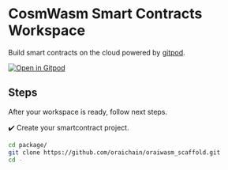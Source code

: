 # CosmWasm Smart Contracts Workspace

Build smart contracts on the cloud powered by [gitpod](https://www.gitpod.io/).

[![Open in Gitpod](https://gitpod.io/button/open-in-gitpod.svg)](https://gitpod.io/#https://github.com/oraichain/cosmwasm-gitpod)

## Steps

After your workspace is ready, follow next steps.

:heavy_check_mark: Create your smartcontract project.

```bash
cd package/
git clone https://github.com/oraichain/oraiwasm_scaffold.git
cd -
```
